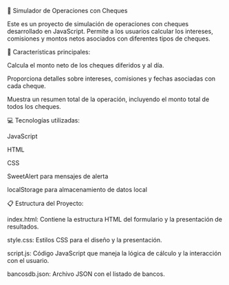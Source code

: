 📝 Simulador de Operaciones con Cheques

Este es un proyecto de simulación de operaciones con cheques desarrollado en JavaScript. Permite a los usuarios calcular los intereses, comisiones y montos netos asociados con diferentes tipos de cheques.

🚀 Características principales:

Calcula el monto neto de los cheques diferidos y al día.

Proporciona detalles sobre intereses, comisiones y fechas asociadas con cada cheque.

Muestra un resumen total de la operación, incluyendo el monto total de todos los cheques.

💻 Tecnologías utilizadas:

JavaScript

HTML

CSS

SweetAlert para mensajes de alerta

localStorage para almacenamiento de datos local

📋 Estructura del Proyecto:

index.html: Contiene la estructura HTML del formulario y la presentación de resultados.

style.css: Estilos CSS para el diseño y la presentación.

script.js: Código JavaScript que maneja la lógica de cálculo y la interacción con el usuario.

bancosdb.json: Archivo JSON con el listado de bancos.